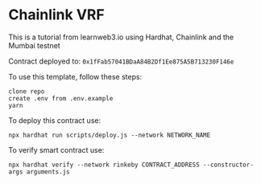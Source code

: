 # Chainlink VRF 

This is a tutorial from learnweb3.io using Hardhat, Chainlink and the Mumbai testnet

Contract deployed to: ```0x1fFab57041BDaA84B2Df1Ee875A5B713230F146e```

To use this template, follow these steps:

```
clone repo
create .env from .env.example
yarn
```

To deploy this contract use:

```
npx hardhat run scripts/deploy.js --network NETWORK_NAME
```

To verify smart contract use: 

```
npx hardhat verify --network rinkeby CONTRACT_ADDRESS --constructor-args arguments.js 
```
